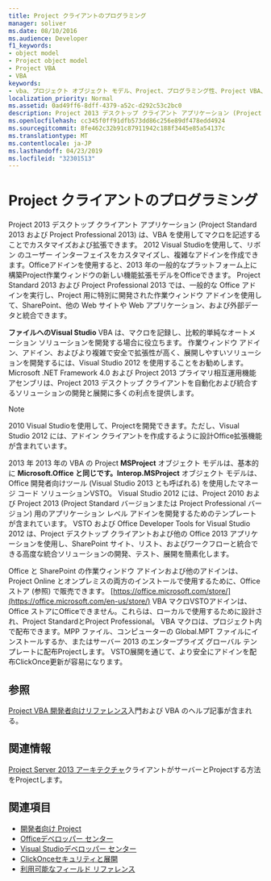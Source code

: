 ```yaml
---
title: Project クライアントのプログラミング
manager: soliver
ms.date: 08/10/2016
ms.audience: Developer
f1_keywords:
- object model
- Project object model
- Project VBA
- VBA
keywords:
- vba、プロジェクト オブジェクト モデル、Project、プログラミング性、Project VBA、Visual Basic for Applications、Project オブジェクト モデル、VBA、オブジェクト モデル、VBA、Visual Basic for Applications
localization_priority: Normal
ms.assetid: 0ad49ff6-8dff-4379-a52c-d292c53c2bc0
description: Project 2013 デスクトップ クライアント アプリケーション (Project Standard 2013 および Project Professional 2013) は、VBA を使用してマクロを記述することでカスタマイズおよび拡張できます。 2012 Visual Studioを使用して、リボン のユーザー インターフェイスをカスタマイズし、複雑なアドインを作成できます。Officeアドインを使用すると、2013 年の一般的なプラットフォーム上に構築Project作業ウィンドウの新しい機能拡張モデルをOfficeできます。 Project Standard 2013 および Project Professional 2013 では、一般的な Office アドインを実行し、Project 用に特別に開発された作業ウィンドウ アドインを使用して、SharePoint、他の Web サイトや Web アプリケーション、および外部データと統合できます。
ms.openlocfilehash: cc345f0ff91dfb573dd86c256e89df478edd4924
ms.sourcegitcommit: 8fe462c32b91c87911942c188f3445e85a54137c
ms.translationtype: MT
ms.contentlocale: ja-JP
ms.lasthandoff: 04/23/2019
ms.locfileid: "32301513"
---
```

# <a name="project-client-programming"></a>Project クライアントのプログラミング

Project 2013 デスクトップ クライアント アプリケーション (Project Standard 2013 および Project Professional 2013) は、VBA を使用してマクロを記述することでカスタマイズおよび拡張できます。 2012 Visual Studioを使用して、リボン のユーザー インターフェイスをカスタマイズし、複雑なアドインを作成できます。Officeアドインを使用すると、2013 年の一般的なプラットフォーム上に構築Project作業ウィンドウの新しい機能拡張モデルをOfficeできます。 Project Standard 2013 および Project Professional 2013 では、一般的な Office アドインを実行し、Project 用に特別に開発された作業ウィンドウ アドインを使用して、SharePoint、他の Web サイトや Web アプリケーション、および外部データと統合できます。
  
 **ファイルへのVisual Studio** VBA は、マクロを記録し、比較的単純なオートメーション ソリューションを開発する場合に役立ちます。 作業ウィンドウ アドイン、アドイン、およびより複雑で安全で拡張性が高く、展開しやすいソリューションを開発するには、Visual Studio 2012 を使用することをお勧めします。 Microsoft .NET Framework 4.0 および Project 2013 プライマリ相互運用機能アセンブリは、Project 2013 デスクトップ クライアントを自動化および統合するソリューションの開発と展開に多くの利点を提供します。 
  
> [!NOTE]
> 2010 Visual Studioを使用して、Projectを開発できます。ただし、Visual Studio 2012 には、アドイン クライアントを作成するように設計Office拡張機能が含まれています。 
  
2013 年 2013 年の VBA の Project **MSProject** オブジェクト モデルは、基本的に **Microsoft.Office と同じです。Interop.MSProject** オブジェクト モデルは、Office 開発者向けツール (Visual Studio 2013 とも呼ばれる) を使用したマネージ コード ソリューションVSTO。 Visual Studio 2012 には、Project 2010 および Project 2013 (Project Standard バージョンまたは Project Professional バージョン) 用のアプリケーション レベル アドインを開発するためのテンプレートが含まれています。 VSTO および Office Developer Tools for Visual Studio 2012 は、Project デスクトップ クライアントおよび他の Office 2013 アプリケーションを使用し、SharePoint サイト、リスト、およびワークフローと統合できる高度な統合ソリューションの開発、テスト、展開を簡素化します。 
  
Office と SharePoint の作業ウィンドウ アドインおよび他のアドインは、Project Online とオンプレミスの両方のインストールで使用するために、Office ストア (参照) で販売できます。 [https://office.microsoft.com/store/](https://office.microsoft.com/en-us/store/) VBA マクロVSTOアドインは、Office ストアにOfficeできません。これらは、ローカルで使用するために設計され、Project StandardとProject Professional。 VBA マクロは、プロジェクト内で配布できます。MPP ファイル、コンピューターの Global.MPT ファイルにインストールするか、またはサーバー 2013 のエンタープライズ グローバル テンプレートに配布Projectします。 VSTO展開を通じて、より安全にアドインを配布ClickOnce更新が[](https://msdn.microsoft.com/library/t71a733d.aspx)容易になります。 
  
## <a name="reference"></a>参照

[Project VBA 開発者向けリファレンス](https://msdn.microsoft.com/library/ee861523%28office.15%29.aspx)入門および VBA のヘルプ記事が含まれる。 
  
## <a name="related-sections"></a>関連情報

[Project Server 2013 アーキテクチャ](project-server-2013-architecture.md)クライアントがサーバーとProjectする方法をProjectします。 
  
## <a name="see-also"></a>関連項目

- [開発者向け Project](https://msdn.microsoft.com/office/aa905469)
- [Officeデベロッパー センター](https://dev.office.com)
- [Visual Studioデベロッパー センター](https://msdn.microsoft.com/vstudio/aa718325.aspx)
- [ClickOnceセキュリティと展開](https://msdn.microsoft.com/library/t71a733d.aspx)
- [利用可能なフィールド リファレンス](https://support.office.com/en-us/article/available-fields-reference-615a4563-1cc3-40f4-b66f-1b17e793a460)

